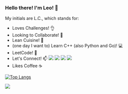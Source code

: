 ### Hello there! I'm Leo! 👋 

My initials are L.C., which stands for:
- Loves Challenges! 👌
- Looking to Collaborate! 🙌
- Lean Cuisine! 🥑
- (one day I want to) Learn C++ (also Python and Go)! 💻
- LeetCode! 🔢
- Let's Connect! 📫
<a href="https://www.linkedin.com/in/sirleoc/" target="_blank"><img src="https://img.shields.io/badge/LinkedIn-0077B5?style=for-the-badge&logo=linkedin&logoColor=white" /></a>
<a href="https://angel.co/u/leo-cheng-8"><img src="https://camo.githubusercontent.com/fdd627a967b9943dcc0811b47c62b1cb6578da40fe3d164514257ee57f0563d9/68747470733a2f2f696d672e736869656c64732e696f2f62616467652f416e67656c4c6973742d6236623962393f7374796c653d666f722d7468652d6261646765266c6f676f3d416e67656c4c697374266c6f676f436f6c6f723d626c61636b" /></a>
<a href="mailto:leo.cheng92@gmail.com"><img src="https://img.shields.io/badge/Gmail-D14836?style=for-the-badge&logo=gmail&logoColor=white" /></a>
<a href="https://leocheng.dev/"><img src="https://user-images.githubusercontent.com/94396944/165866585-f428d6ec-1940-461c-b9b1-2e1d8a2a273b.png"></a> 
- Likes Coffee ☕

[![Top Langs](https://github-readme-stats.vercel.app/api/top-langs/?username=cptleo92&layout=compact)](https://github.com/anuraghazra/github-readme-stats)

<img src = "https://komarev.com/ghpvc/?username=cptleo92&color=0d1117&style=flat-square">


<!--
**cptleo92/cptleo92** is a ✨ _special_ ✨ repository because its `README.md` (this file) appears on your GitHub profile.

Here are some ideas to get you started:

- 🔭 I’m currently working on ...
- 🌱 I’m currently learning ...
- 👯 I’m looking to collaborate on ...
- 🤔 I’m looking for help with ...
- 💬 Ask me about ...
- 📫 How to reach me: ...
- 😄 Pronouns: ...
- ⚡ Fun fact: ...
-->
